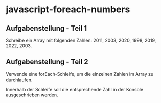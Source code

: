 # javascript-foreach-numbers

## Aufgabenstellung - Teil 1
Schreibe ein Array mit folgenden Zahlen: 2011, 2003, 2020, 1998, 2019, 2022, 2003.

## Aufgabenstellung - Teil 2
Verwende eine forEach-Schleife, um die einzelnen Zahlen im Array zu durchlaufen. 

Innerhalb der Schleife soll die entsprechende Zahl in der Konsole ausgeschrieben werden.
